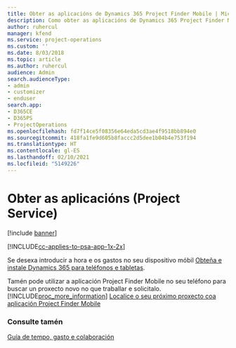 ```yaml
---
title: Obter as aplicacións de Dynamics 365 Project Finder Mobile | MicrosoftDocs
description: Como obter as aplicacións de Dynamics 365 Project Finder Mobile
author: ruhercul
manager: kfend
ms.service: project-operations
ms.custom: ''
ms.date: 8/03/2018
ms.topic: article
ms.author: ruhercul
audience: Admin
search.audienceType:
- admin
- customizer
- enduser
search.app:
- D365CE
- D365PS
- ProjectOperations
ms.openlocfilehash: fd7f14ce5f08356e64eda5cd3ae4f9518bb894e0
ms.sourcegitcommit: 418fa1fe9d605b8faccc2d5dee1b04b4e753f194
ms.translationtype: HT
ms.contentlocale: gl-ES
ms.lasthandoff: 02/10/2021
ms.locfileid: "5149226"
---
```

# <a name="get-the-apps-project-service"></a>Obter as aplicacións (Project Service)

[!include [banner](../includes/psa-now-project-operations.md)]

[!INCLUDE[cc-applies-to-psa-app-1x-2x](../includes/cc-applies-to-psa-app-1x-2x.md)]

Se desexa introducir a hora e os gastos no seu dispositivo móbil [Obteña e instale Dynamics 365 para teléfonos e tabletas](https://docs.microsoft.com/dynamics365/mobile-app/dynamics-365-phones-tablets-users-guide).  
  
 Tamén pode utilizar a aplicación Project Finder Mobile no seu teléfono para buscar un proxecto novo no que traballar e solicitalo. [!INCLUDE[proc_more_information](../includes/proc-more-information.md)] [Localice o seu próximo proxecto coa aplicación Project Finder Mobile](../psa/find-next-project-finder-mobile-app.md) 
  
### <a name="see-also"></a>Consulte tamén  
 [Guía de tempo, gasto e colaboración](../psa/time-expense-collaboration-guide.md)
